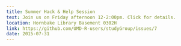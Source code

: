 ```yaml
---
title: Summer Hack & Help Session
text: Join us on Friday afternoon 12-2:00pm. Click for details.
location: Hornbake Library Basement 0302H
link: https://github.com/UMD-R-users/studyGroup/issues/7
date: 2015-07-31
---
```

